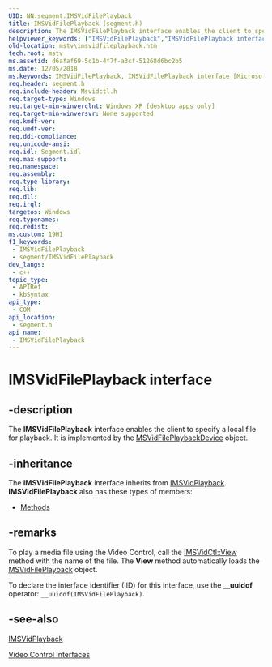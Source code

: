```yaml
---
UID: NN:segment.IMSVidFilePlayback
title: IMSVidFilePlayback (segment.h)
description: The IMSVidFilePlayback interface enables the client to specify a local file for playback. It is implemented by the MSVidFilePlaybackDevice object.
helpviewer_keywords: ["IMSVidFilePlayback","IMSVidFilePlayback interface [Microsoft TV Technologies]","IMSVidFilePlayback interface [Microsoft TV Technologies]","described","IMSVidFilePlaybackInterface","mstv.imsvidfileplayback","segment/IMSVidFilePlayback"]
old-location: mstv\imsvidfileplayback.htm
tech.root: mstv
ms.assetid: d6afaf69-5c1b-4f7f-a3cf-51268d6bc2b5
ms.date: 12/05/2018
ms.keywords: IMSVidFilePlayback, IMSVidFilePlayback interface [Microsoft TV Technologies], IMSVidFilePlayback interface [Microsoft TV Technologies],described, IMSVidFilePlaybackInterface, mstv.imsvidfileplayback, segment/IMSVidFilePlayback
req.header: segment.h
req.include-header: Msvidctl.h
req.target-type: Windows
req.target-min-winverclnt: Windows XP [desktop apps only]
req.target-min-winversvr: None supported
req.kmdf-ver: 
req.umdf-ver: 
req.ddi-compliance: 
req.unicode-ansi: 
req.idl: Segment.idl
req.max-support: 
req.namespace: 
req.assembly: 
req.type-library: 
req.lib: 
req.dll: 
req.irql: 
targetos: Windows
req.typenames: 
req.redist: 
ms.custom: 19H1
f1_keywords:
 - IMSVidFilePlayback
 - segment/IMSVidFilePlayback
dev_langs:
 - c++
topic_type:
 - APIRef
 - kbSyntax
api_type:
 - COM
api_location:
 - segment.h
api_name:
 - IMSVidFilePlayback
---
```


# IMSVidFilePlayback interface


## -description

The <b>IMSVidFilePlayback</b> interface enables the client to specify a local file for playback. It is implemented by the <a href="/previous-versions/windows/desktop/mstv/msvidfileplaybackdevice">MSVidFilePlaybackDevice</a> object.

## -inheritance

The <b>IMSVidFilePlayback</b> interface inherits from <a href="/windows/desktop/api/segment/nn-segment-imsvidplayback">IMSVidPlayback</a>. <b>IMSVidFilePlayback</b> also has these types of members:
<ul>
<li><a href="https://docs.microsoft.com/">Methods</a></li>
</ul>

## -remarks

To play a media file using the Video Control, call the <a href="/previous-versions/windows/desktop/api/msvidctl/nf-msvidctl-imsvidctl-view">IMSVidCtl::View</a> method with the name of the file. The <b>View</b> method automatically loads the <a href="/previous-versions/windows/desktop/mstv/msvidfileplaybackdevice">MSVidFilePlayback</a> object.

To declare the interface identifier (IID) for this interface, use the <b>__uuidof</b> operator: <code>__uuidof(IMSVidFilePlayback)</code>.

## -see-also

<a href="/windows/desktop/api/segment/nn-segment-imsvidplayback">IMSVidPlayback</a>



<a href="/previous-versions/windows/desktop/mstv/video-control-interfaces">Video Control Interfaces</a>
